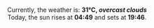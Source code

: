 <p  align="center"><br/>Currently, the weather is: <b> 31°C, <i>overcast clouds</i></b></br>Today, the sun rises at <b>04:49</b> and sets at <b>19:46</b>.</p>